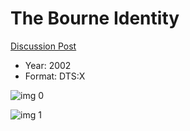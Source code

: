 # The Bourne Identity

[Discussion Post](https://www.avsforum.com/threads/bass-eq-for-filtered-movies.2995212/post-58700234)

* Year: 2002
* Format: DTS:X

![img 0](https://i.imgur.com/txbsaw4.jpg)

![img 1](https://i.imgur.com/t2mCsRi.png)

